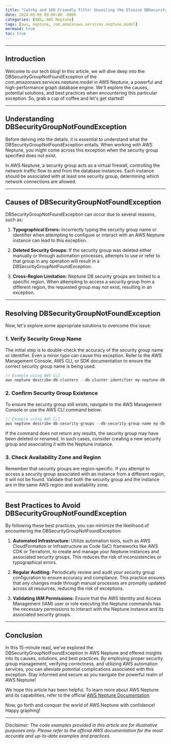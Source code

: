 ```yaml
---
title: "Catchy and SEO Friendly Title: Unveiling the Elusive DBSecurityGroupNotFoundException in AWS Neptune"
date: 2024-05-05 09:00:00 -0000
categories: [AWS, AWS Neptune]
tags: [aws, neptune, com.amazonaws.services.neptune.model]
mermaid: true
toc: true
---
```



---

## Introduction

Welcome to our tech blog! In this article, we will dive deep into the DBSecurityGroupNotFoundException of the com.amazonaws.services.neptune.model in AWS Neptune, a powerful and high-performance graph database engine. We'll explore the causes, potential solutions, and best practices when encountering this particular exception. So, grab a cup of coffee and let's get started!

---

## Understanding DBSecurityGroupNotFoundException

Before delving into the details, it is essential to understand what the DBSecurityGroupNotFoundException entails. When working with AWS Neptune, you might come across this exception when the security group specified does not exist.

In AWS Neptune, a security group acts as a virtual firewall, controlling the network traffic flow to and from the database instances. Each instance should be associated with at least one security group, determining which network connections are allowed.

---

## Causes of DBSecurityGroupNotFoundException

DBSecurityGroupNotFoundException can occur due to several reasons, such as:

1. **Typographical Errors:** Incorrectly typing the security group name or identifier when attempting to configure or interact with an AWS Neptune instance can lead to this exception.

2. **Deleted Security Groups:** If the security group was deleted either manually or through automation processes, attempts to use or refer to that group in any operation will result in a DBSecurityGroupNotFoundException.

3. **Cross-Region Limitation:** Neptune DB security groups are limited to a specific region. When attempting to access a security group from a different region, the requested group may not exist, resulting in an exception.

---

## Resolving DBSecurityGroupNotFoundException

Now, let's explore some appropriate solutions to overcome this issue:

### 1. Verify Security Group Name

The initial step is to double-check the accuracy of the security group name or identifier. Even a minor typo can cause this exception. Refer to the AWS Management Console, AWS CLI, or SDK documentation to ensure the correct security group name is being used.

```java
// Example using AWS CLI
aws neptune describe-db-clusters --db-cluster-identifier my-neptune-db-cluster
```

### 2. Confirm Security Group Existence

To ensure the security group still exists, navigate to the AWS Management Console or use the AWS CLI command below:

```java
// Example using AWS CLI
aws neptune describe-db-security-groups --db-security-group-name my-db-security-group
```

If the command does not return any results, the security group may have been deleted or renamed. In such cases, consider creating a new security group and associating it with the Neptune instance.

### 3. Check Availability Zone and Region

Remember that security groups are region-specific. If you attempt to access a security group associated with an instance from a different region, it will not be found. Validate that both the security group and the instance are in the same AWS region and availability zone.

---

## Best Practices to Avoid DBSecurityGroupNotFoundException

By following these best practices, you can minimize the likelihood of encountering the DBSecurityGroupNotFoundException:

1. **Automated Infrastructure:** Utilize automation tools, such as AWS CloudFormation or Infrastructure as Code (IaC) frameworks like AWS CDK or Terraform, to create and manage your Neptune instances and associated security groups. This reduces the risk of inconsistencies or typographical errors.

2. **Regular Auditing:** Periodically review and audit your security group configuration to ensure accuracy and compliance. This practice ensures that any changes made through manual processes are promptly updated across all resources, reducing the risk of exceptions.

3. **Validating IAM Permissions:** Ensure that the AWS Identity and Access Management (IAM) user or role executing the Neptune commands has the necessary permissions to interact with the Neptune instance and its associated security groups.

---

## Conclusion

In this 15-minute read, we've explored the DBSecurityGroupNotFoundException in AWS Neptune and offered insights into its causes, solutions, and best practices. By employing proper security group management, verifying correctness, and utilizing AWS automation services, you can alleviate potential complications associated with this exception. Stay informed and secure as you navigate the powerful realm of AWS Neptune!

We hope this article has been helpful. To learn more about AWS Neptune and its capabilities, refer to the official [AWS Neptune Documentation](https://docs.aws.amazon.com/neptune/latest/userguide/introduction.html).

Now, go forth and conquer the world of AWS Neptune with confidence! Happy graphing!

---

*Disclaimer: The code examples provided in this article are for illustrative purposes only. Please refer to the official AWS documentation for the most accurate and up-to-date examples and practices.*